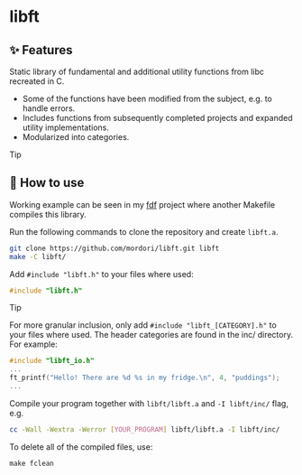 # libft
## ✨ Features
Static library of fundamental and additional utility functions from libc recreated in C.
- Some of the functions have been modified from the subject, e.g. to handle errors.
- Includes functions from subsequently completed projects and expanded utility implementations.
- Modularized into categories.

> [!TIP]
> ## 🚀 How to use
> Working example can be seen in my [fdf](https://github.com/mordori/fdf) project where another Makefile compiles this library.

Run the following commands to clone the repository and create `libft.a`.
``` bash
git clone https://github.com/mordori/libft.git libft
make -C libft/
```

Add `#include "libft.h"` to your files where used:
``` C
#include "libft.h"
```

> [!TIP]
> For more granular inclusion, only add `#include "libft_[CATEGORY].h"` to your files where used. The header categories are found in the inc/ directory. For example:
> ``` C
> #include "libft_io.h"
> ...
> ft_printf("Hello! There are %d %s in my fridge.\n", 4, "puddings");
> ...
> ```
Compile your program together with `libft/libft.a` and `-I libft/inc/` flag, e.g.
``` bash
cc -Wall -Wextra -Werror [YOUR_PROGRAM] libft/libft.a -I libft/inc/
```
To delete all of the compiled files, use:
``` Makefile
make fclean
```
